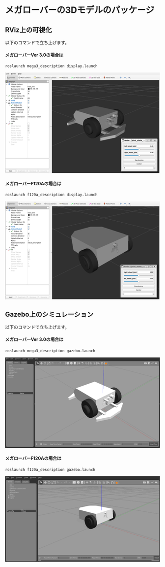 # メガローバーの3Dモデルのパッケージ

## RViz上の可視化
以下のコマンドで立ち上げます。
#### メガローバーVer 3.0の場合は
```
roslaunch mega3_description display.launch
```
![](images/mega3_description.png)

#### メガローバーF120Aの場合は
```
roslaunch f120a_description display.launch
```
![](images/f120a_description.png)

## Gazebo上のシミュレーション
以下のコマンドで立ち上げます。
#### メガローバーVer 3.0の場合は
```
roslaunch mega3_description gazebo.launch
```
![](images/mega3_gazebo_empty.png)

#### メガローバーF120Aの場合は
```
roslaunch f120a_description gazebo.launch
```
![](images/f120a_gazebo_empty.png)